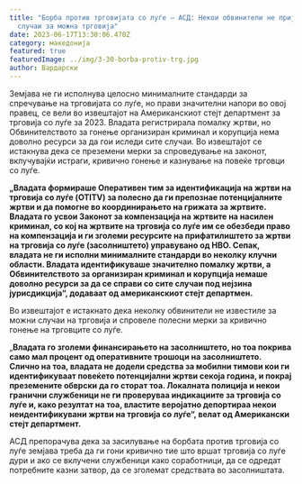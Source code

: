 ```yaml
---
title: "Борба против трговијата со луѓе – АСД: Некои обвинители не пријавувале
  случаи за можна трговија"
date: 2023-06-17T13:30:06.470Z
category: македонија
featured: true
featuredImage: ../img/3-30-borba-protiv-trg.jpg
author: Вардарски
---
```

<!--StartFragment-->

Земјава не ги исполнува целосно минималните стандарди за спречување на трговијата со луѓе, но прави значителни напори во овој правец, се вели во извештајот на Американскиот стејт департмент за трговија со луѓе за 2023. Владата регистрирала помалку жртви, но Обвинителството за гонење организиран криминал и корупција нема доволно ресурси за да гои иследи сите случаи. Во извештајот се истакнува дека се преземени мерки за спроведување на законот, вклучувајќи истраги, кривично гонење и казнување на повеќе трговци со луѓе.

**„Владата формираше Оперативен тим за идентификација на жртви на трговија со луѓе (OTITV) за полесно да ги препознае потенцијалните жртви и да помогне во координирањето на грижата за жртвите. Владата го усвои Законот за компензација на жртвите на насилен криминал, со кој на жртвите на трговија со луѓе им се обезбеди право на компензација и ги зголеми ресурсите на прифатилиштето за жртви на трговија со луѓе (засолништето) управувано од НВО. Сепак, владата не ги исполни минималните стандарди во неколку клучни области. Владата идентификуваше значително помалку жртви, а Обвинителството за организиран криминал и корупција немаше доволно ресурси за да се справи со сите случаи под нејзина јурисдикција“, додаваат од американскиот стејт департмен.**

Во извештајот е истакнато дека неколку обвинители не известиле за можни случаи на трговија и спровеле полесни мерки за кривично гонење на трговците со луѓе.

„**Владата го зголеми финансирањето на засолништето, но тоа покрива само мал процент од оперативните трошоци на засолништето. Слично на тоа, владата не додели средства за мобилни тимови кои ги идентификуваат повеќето потенцијални жртви секоја година, и покрај преземените обврски да го сторат тоа. Локалната полиција и некои гранични службеници не ги проверуваа индикациите за трговија со луѓе и, како резултат на тоа, властите веројатно депортираа некои неидентификувани жртви на трговија со луѓе“, велат од Американски стејт департмент.**

АСД препорачува дека за засилување на борбата против трговија со луѓе земјава треба да ги гони кривично тие што вршат трговија со луѓе дури и ако се вклучени службеници како соработници, да се одредат потребните казни затвор, да се зголемат средствата во засолништата.

<!--EndFragment-->